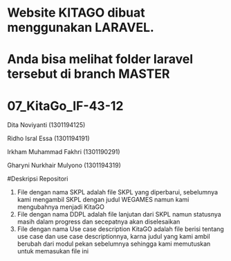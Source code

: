 # Website KITAGO dibuat menggunakan LARAVEL. 
# Anda bisa melihat folder laravel tersebut di branch MASTER
# 07_KitaGo_IF-43-12
Dita Noviyanti (1301194125)

Ridho Isral Essa (1301194191)

Irkham Muhammad Fakhri (1301190291)

Gharyni Nurkhair Mulyono (1301194319)

#Deskripsi Repositori
1. File dengan nama SKPL adalah file SKPL yang diperbarui, sebelumnya kami mengambil SKPL dengan judul WEGAMES namun kami mengubahnya menjadi KitaGO 
2. File dengan nama DDPL adalah file lanjutan dari SKPL namun statusnya masih dalam progress dan secepatnya akan diselesaikan
3. File dengan nama Use case description KitaGO adalah file berisi tentang use case dan use case descriptionnya, karna judul yang kami ambil berubah dari modul pekan sebelumnya sehingga kami memutuskan untuk memasukan file ini
